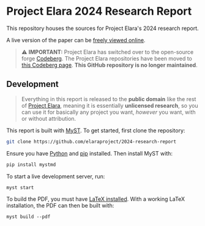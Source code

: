 # Project Elara 2024 Research Report

This repository houses the sources for Project Elara's 2024 research report.

A live version of the paper can be [freely viewed online](https://elaraproject.github.io/2024-research-report/).

> :warning: **IMPORTANT:** Project Elara has switched over to the open-source forge [Codeberg](https://codeberg.org/). The Project Elara repositories have been moved to [this Codeberg page](https://codeberg.org/elaraproject/). **This GitHub repository is no longer maintained**.

## Development

> Everything in this report is released to the **public domain** like the rest of [Project Elara](https://github.com/elaraproject/), meaning it is essentially **unlicensed research**, so you can use it for basically any project you want, _however_ you want, with or without attribution.

This report is built with [MyST](https://mystmd.org/). To get started, first clone the repository:

```sh
git clone https://github.com/elaraproject/2024-research-report
```

Ensure you have [Python](https://www.python.org/) and [pip](https://pypi.org/project/pip/) installed. Then install MyST with:

```sh
pip install mystmd
```

To start a live development server, run:

```
myst start
```

To build the PDF, you must have [LaTeX installed](https://www.latex-project.org/get/). With a working LaTeX installation, the PDF can then be built with:

```
myst build --pdf
```
